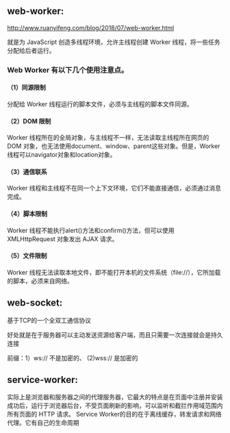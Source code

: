 ## web-worker: 

http://www.ruanyifeng.com/blog/2018/07/web-worker.html

就是为 JavaScript 创造多线程环境，允许主线程创建 Worker 线程，将一些任务分配给后者运行。

### Web Worker 有以下几个使用注意点。

#### （1）同源限制

分配给 Worker 线程运行的脚本文件，必须与主线程的脚本文件同源。

#### （2）DOM 限制

Worker 线程所在的全局对象，与主线程不一样，无法读取主线程所在网页的 DOM 对象，也无法使用document、window、parent这些对象。但是，Worker 线程可以navigator对象和location对象。

#### （3）通信联系

Worker 线程和主线程不在同一个上下文环境，它们不能直接通信，必须通过消息完成。

#### （4）脚本限制

Worker 线程不能执行alert()方法和confirm()方法，但可以使用 XMLHttpRequest 对象发出 AJAX 请求。

#### （5）文件限制

Worker 线程无法读取本地文件，即不能打开本机的文件系统（file://），它所加载的脚本，必须来自网络。


## web-socket:

基于TCP的一个全双工通信协议

好处就是在于服务器可以主动发送资源给客户端，而且只需要一次连接就会是持久连接

前缀：1）ws:// 不是加密的、 (2)wss:// 是加密的


## service-worker:

实际上是浏览器和服务器之间的代理服务器，它最大的特点是在页面中注册并安装成功后，运行于浏览器后台，不受页面刷新的影响，可以监听和截拦作用域范围内所有页面的 HTTP 请求。
Service Worker的目的在于离线缓存，转发请求和网络代理。它有自己的生命周期